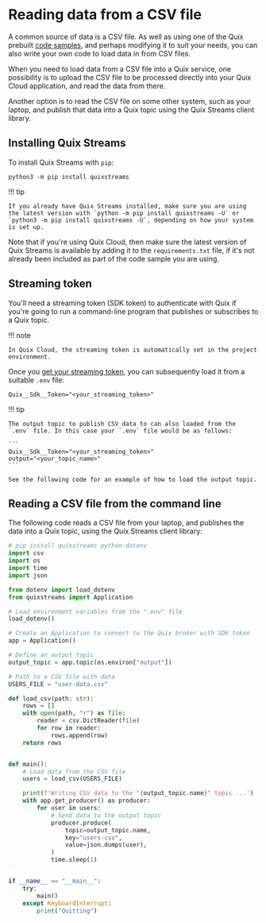 # Reading data from a CSV file

A common source of data is a CSV file. As well as using one of the Quix prebuilt [code samples](../code-samples.md), and perhaps modifying it to suit your needs, you can also write your own code to load data in from CSV files. 

When you need to load data from a CSV file into a Quix service, one possibility is to upload the CSV file to be processed directly into your Quix Cloud application, and read the data from there. 

Another option is to read the CSV file on some other system, such as your laptop, and publish that data into a Quix topic using the Quix Streams client library.

## Installing Quix Streams

To install Quix Streams with `pip`:

```
python3 -m pip install quixstreams
```

!!! tip

    If you already have Quix Streams installed, make sure you are using the latest version with `python -m pip install quixstreams -U` or `python3 -m pip install quixstreams -U`, depending on how your system is set up.

Note that if you're using Quix Cloud, then make sure the latest version of Quix Streams is available by adding it to the `requirements.txt` file, if it's not already been included as part of the code sample you are using.

## Streaming token

You'll need a streaming token (SDK token) to authenticate with Quix if you're going to run a command-line program that publishes or subscribes to a Quix topic. 

!!! note

    In Quix Cloud, the streaming token is automatically set in the project environment.

Once you [get your streaming token](../../develop/authentication/streaming-token.md), you can subsequently load it from a suitable `.env` file:

```
Quix__Sdk__Token="<your_streaming_token>"
```

!!! tip

    The output topic to publish CSV data to can also loaded from the `.env` file. In this case your `.env` file would be as follows:
    
    ```
    Quix__Sdk__Token="<your_streaming_token>"
    output="<your_topic_name>"
    ```

    See the following code for an example of how to load the output topic.

## Reading a CSV file from the command line

The following code reads a CSV file from your laptop, and publishes the data into a Quix topic, using the Quix Streams client library:

``` python 
# pip install quixstreams python-dotenv
import csv
import os
import time
import json

from dotenv import load_dotenv
from quixstreams import Application

# Load environment variables from the ".env" file
load_dotenv()

# Create an Application to connect to the Quix broker with SDK token
app = Application()

# Define an output topic
output_topic = app.topic(os.environ["output"])

# Path to a CSV file with data
USERS_FILE = "user-data.csv"

def load_csv(path: str):
    rows = []
    with open(path, "r") as file:
        reader = csv.DictReader(file)
        for row in reader:
            rows.append(row)
    return rows


def main():
    # Load data from the CSV file
    users = load_csv(USERS_FILE)

    print(f'Writing CSV data to the "{output_topic.name}" topic ...')
    with app.get_producer() as producer:
        for user in users:
            # Send data to the output topic
            producer.produce(
                topic=output_topic.name,
                key="users-csv",
                value=json.dumps(user),
            )
            time.sleep(1)


if __name__ == "__main__":
    try:
        main()
    except KeyboardInterrupt:
        print("Quitting")
```

